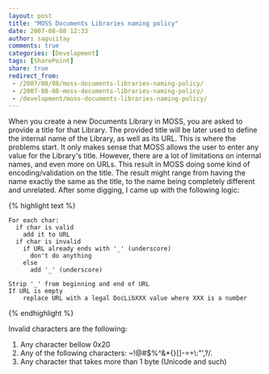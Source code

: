 ```yaml
---
layout: post
title: "MOSS Documents Libraries naming policy"
date: 2007-08-08 12:33
author: saguiitay
comments: true
categories: [Development]
tags: [SharePoint]
share: true
redirect_from:
 - /2007/08/08/moss-documents-libraries-naming-policy/
 - /2007-08-08-moss-documents-libraries-naming-policy/
 - /development/moss-documents-libraries-naming-policy/
---
```

When you create a new Documents Library in MOSS, you are asked to provide a title for that Library. 
The provided title will be later used to define the internal name of the Library, as well as its URL. 
This is where the problems start. It only makes sense that MOSS allows the user to enter any value for the Library's title. 
However, there are a lot of limitations on internal names, and even more on URLs. 
This result in MOSS doing some kind of encoding/validation on the title. 
The result might range from having the name exactly the same as the title, to the name being completely different and unrelated. 
After some digging, I came up with the following logic: 

{% highlight text %}

    For each char:
      if char is valid
        add it to URL
      if char is invalid
        if URL already ends with '_' (underscore)
          don't do anything
        else
          add '_' (underscore)

    Strip '_' from beginning and end of URL
    If URL is empty
		replace URL with a legal DocLibXXX value where XXX is a number
	
{% endhighlight %}

	
Invalid characters are the following:

1. Any character bellow 0x20
2. Any of the following characters: ~!@\#$%^&\*{}[]-=+\\:"',?/.
3. Any character that takes more than 1 byte (Unicode and such)



